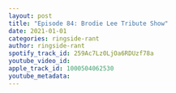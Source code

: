 ```yaml
---
layout: post
title: "Episode 84: Brodie Lee Tribute Show"
date: 2021-01-01
categories: ringside-rant
author: ringside-rant
spotify_track_id: 259Ac7Lz0LjOa6RDUzf78a
youtube_video_id: 
apple_track_id: 1000504062530
youtube_metadata: 
---
```

